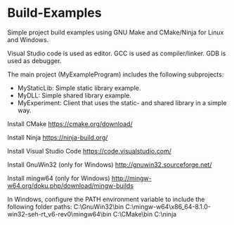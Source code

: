 # Build-Examples
Simple project build examples using GNU Make and CMake/Ninja for Linux and Windows.

Visual Studio code is used as editor.
GCC is used as compiler/linker.
GDB is used as debugger.

The main project (MyExampleProgram) includes the following subprojects:
- MyStaticLib: Simple static library example.
- MyDLL: Simple shared library example.
- MyExperiment: Client that uses the static- and shared library in a simple way.

Install CMake
https://cmake.org/download/

Install Ninja
https://ninja-build.org/

Install Visual Studio Code
https://code.visualstudio.com/

Install GnuWin32 (only for Windows)
http://gnuwin32.sourceforge.net/

Install mingw64 (only for Windows)
http://mingw-w64.org/doku.php/download/mingw-builds

In Windows, configure the PATH environment variable to include the following folder paths:
C:\GnuWin32\bin
C:\mingw-w64\x86_64-8.1.0-win32-seh-rt_v6-rev0\mingw64\bin
C:\CMake\bin
C:\ninja
